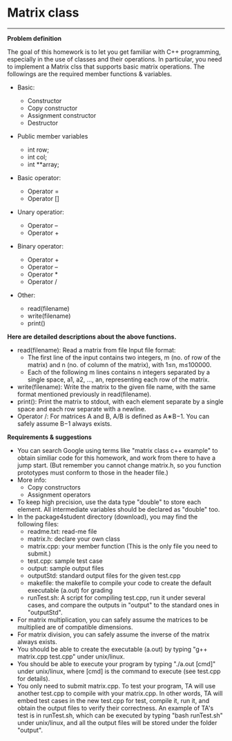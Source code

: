 # Matrix class
---
**Problem definition**

The goal of this homework is to let you get familiar with C++ programming, especially in the use of classes and their operations. In particular, you need to implement a Matrix clss that supports basic matrix operations. The followings are the required member functions & variables.

* Basic:
	* Constructor
	* Copy constructor
	* Assignment constructor
	* Destructor

* Public member variables
	* int row;
	* int col;
	* int **array;

* Basic operator:
	* Operator =
	* Operator []

* Unary operatior:
	* Operator –
	* Operator +

* Binary operator:
	* Operator +
	* Operator –
	* Operator *
	* Operator /
* Other:
	* read(filename)
	* write(filename)
	* print()


**Here are detailed descriptions about the above functions.**

* read(filename): Read a matrix from file 
  Input file format:
	* The first line of the input contains two integers, m (no. of row of the matrix) and n (no. of column of the matrix), with 1≤n, m≤100000.
	* Each of the following m lines contains n integers separated by a single space, a1, a2, ..., an, representing each row of the matrix.
* write(filename): Write the matrix to the given file name, with the same format mentioned previously in read(filename).
* print(): Print the matrix to stdout, with each element separate by a single space and each row separate with a newline.
* Operator /: For matrices A and B, A/B is defined as A∗B−1. You can safely assume B−1 always exists.


**Requirements & suggestions**

* You can search Google using terms like "matrix class c++ example" to obtain similiar code for this homework, and work from there to have a jump start. (But remember you cannot change matrix.h, so you function prototypes must conform to those in the header file.)
* More info:
	* Copy constructors
	* Assignment operators
* To keep high precision, use the data type "double" to store each element. All intermediate variables should be declared as "double" too.
* In the package4student directory (download), you may find the following files:
	* readme.txt: read-me file
	* matrix.h: declare your own class
	* matrix.cpp: your member function (This is the only file you need to submit.)
	* test.cpp: sample test case
	* output: sample output files
	* outputStd: standard output files for the given test.cpp
	* makefile: the makefile to compile your code to create the default executable (a.out) for grading
	* runTest.sh: A script for compiling test.cpp, run it under several cases, and compare the outputs in "output" to the standard ones in "outputStd".
* For matrix multiplication, you can safely assume the matrices to be multiplied are of compatible dimensions.
* For matrix division, you can safely assume the inverse of the matrix always exists.
* You should be able to create the executable (a.out) by typing "g++ matrix.cpp test.cpp" under unix/linux.
* You should be able to execute your program by typing "./a.out [cmd]" under unix/linux, where [cmd] is the command to execute (see test.cpp for details).
* You only need to submit matrix.cpp. To test your program, TA will use another test.cpp to compile with your matrix.cpp. In other words, TA will embed test cases in the new test.cpp for test, compile it, run it, and obtain the output files to verify their correctness. An example of TA's test is in runTest.sh, which can be executed by typing "bash runTest.sh" under unix/linux, and all the output files will be stored under the folder "output".
